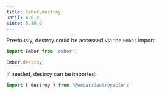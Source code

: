 ```yaml
---
title: Ember.destroy
until: 6.0.0
since: 5.10.0
---
```



Previously, destroy could be accessed via the `Ember` import:
```js
import Ember from 'ember';

Ember.destroy
```

If needed, destroy can be imported:
```js
import { destroy } from '@ember/destroyable';
```
